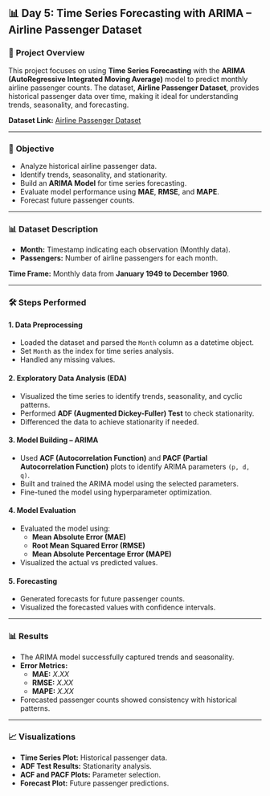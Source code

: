 ## 📊 **Day 5: Time Series Forecasting with ARIMA – Airline Passenger Dataset**

### 📄 **Project Overview**
This project focuses on using **Time Series Forecasting** with the **ARIMA (AutoRegressive Integrated Moving Average)** model to predict monthly airline passenger counts. The dataset, **Airline Passenger Dataset**, provides historical passenger data over time, making it ideal for understanding trends, seasonality, and forecasting.

**Dataset Link:** [Airline Passenger Dataset](https://www.kaggle.com/datasets/rakannimer/air-passengers)

---

### 🎯 **Objective**
- Analyze historical airline passenger data.
- Identify trends, seasonality, and stationarity.
- Build an **ARIMA Model** for time series forecasting.
- Evaluate model performance using **MAE**, **RMSE**, and **MAPE**.
- Forecast future passenger counts.

---

### 📊 **Dataset Description**
- **Month:** Timestamp indicating each observation (Monthly data).
- **Passengers:** Number of airline passengers for each month.

**Time Frame:** Monthly data from **January 1949 to December 1960**.

---

### 🛠️ **Steps Performed**

#### **1. Data Preprocessing**
- Loaded the dataset and parsed the `Month` column as a datetime object.
- Set `Month` as the index for time series analysis.
- Handled any missing values.

#### **2. Exploratory Data Analysis (EDA)**
- Visualized the time series to identify trends, seasonality, and cyclic patterns.
- Performed **ADF (Augmented Dickey-Fuller) Test** to check stationarity.
- Differenced the data to achieve stationarity if needed.

#### **3. Model Building – ARIMA**
- Used **ACF (Autocorrelation Function)** and **PACF (Partial Autocorrelation Function)** plots to identify ARIMA parameters `(p, d, q)`.
- Built and trained the ARIMA model using the selected parameters.
- Fine-tuned the model using hyperparameter optimization.

#### **4. Model Evaluation**
- Evaluated the model using:
   - **Mean Absolute Error (MAE)**
   - **Root Mean Squared Error (RMSE)**
   - **Mean Absolute Percentage Error (MAPE)**
- Visualized the actual vs predicted values.

#### **5. Forecasting**
- Generated forecasts for future passenger counts.
- Visualized the forecasted values with confidence intervals.

---

### 📊 **Results**
- The ARIMA model successfully captured trends and seasonality.
- **Error Metrics:**
   - **MAE:** *X.XX*
   - **RMSE:** *X.XX*
   - **MAPE:** *X.XX*
- Forecasted passenger counts showed consistency with historical patterns.

---

### 📈 **Visualizations**
- **Time Series Plot:** Historical passenger data.
- **ADF Test Results:** Stationarity analysis.
- **ACF and PACF Plots:** Parameter selection.
- **Forecast Plot:** Future passenger predictions.

